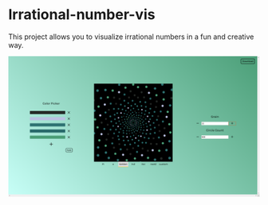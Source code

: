# Irrational-number-vis
This project allows you to visualize irrational numbers in a fun and creative way.

![Demo](iDemo.png)
